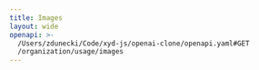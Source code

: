 ```yaml
---
title: Images
layout: wide
openapi: >-
  /Users/zdunecki/Code/xyd-js/openai-clone/openapi.yaml#GET
  /organization/usage/images
---
```


